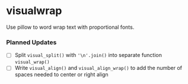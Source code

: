 # visualwrap
Use pillow to word wrap text with proportional fonts.

### Planned Updates
- [ ] Split `visual_split()` with `'\n'.join()` into separate function `visual_wrap()`
- [ ] Write `visual_align()` and `visual_align_wrap()` to add the number of spaces needed to center or right align
